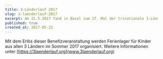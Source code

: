 ```yaml
---
title: 3-Länderlauf 2017
slug: 3-laenderlauf-2017
excerpt: Am 21.5.2017 fand in Basel zum 27. Mal der trinationale 3-Länderlauf statt. Lions Clubs aus Südbaden, dem Süd-Elsass und der Nordwest-Schweiz hatten auch dieses Jahr das Patronat übernommen.
published: true
created_at: 2017-05-22
---
```


Mit dem Erlös dieser Benefizveranstaltung werden Ferienlager für Kinder aus allen 3 Ländern im Sommer 2017 organisiert. Weitere Informationen unter [https://3laenderlauf.org](www.3laenderlauf.org)
